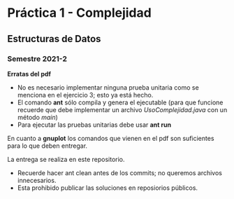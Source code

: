 # Práctica 1 - Complejidad
## Estructuras de Datos
### Semestre 2021-2

**Erratas del pdf**
* No es necesario implementar ninguna prueba unitaria como se menciona en el 
ejercicio 3; esto ya está hecho.
* El comando **ant** sólo compila y genera el ejecutable (para que funcione recuerde
que debe implementar un archivo _UsoComplejidad.java_ con un método _main_)
* Para ejecutar las pruebas unitarias debe usar **ant run**

En cuanto a **gnuplot** los comandos que vienen en el pdf son suficientes para lo 
que deben entregar.

La entrega se realiza en este repositorio. 
* Recuerde hacer ant clean antes de los commits; no queremos archivos innecesarios.
* Esta prohibido publicar las soluciones en reposiorios públicos.
